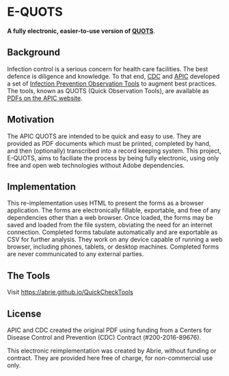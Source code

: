 # E-QUOTS
**A fully electronic, easier-to-use version of [QUOTS](https://ipcobservationtools.site.apic.org/observation-tools-library/)**.

## Background
Infection control is a serious concern for health care facilities. The best defence is diligence and knowledge. To that end, [CDC](https://cdc.gov) and [APIC](http://https://www.apic.org) developed a set of [Infection Prevention Observation Tools](http://ipcobservationtools.site.apic.org) to augment best practices. The tools, known as QUOTS (Quick Observation Tools), are available as [PDFs on the APIC website](https://ipcobservationtools.site.apic.org/observation-tools-library/).

## Motivation
The APIC QUOTS are intended to be quick and easy to use. They are provided as PDF documents which must be printed, completed by hand, and then (optionally) transcribed into a record keeping system. This project, E-QUOTS, aims to faciliate the process by being fully electronic, using only free and open web technologies without Adobe dependencies.

## Implementation
This re-implementation uses HTML to present the forms as a browser application. The forms are electronically fillable, exportable, and free of any dependencies other than a web browser. Once loaded, the forms may be saved and loaded from the file system, obviating the need for an internet connection. Completed forms tabulate automatically and are exportable as CSV for further analysis. They work on any device capable of running a web browser, including phones, tablets, or desktop machines. Completed forms are never communicated to any external parties.

## The Tools
Visit https://abrie.github.io/QuickCheckTools

## License
APIC and CDC created the original PDF using funding from a Centers for Disease Control and Prevention (CDC) Contract (#200-2016-89676).

This electronic reimplementation was created by Abrie, without funding or contract. They are provided here free of charge, for non-commercial use only.
